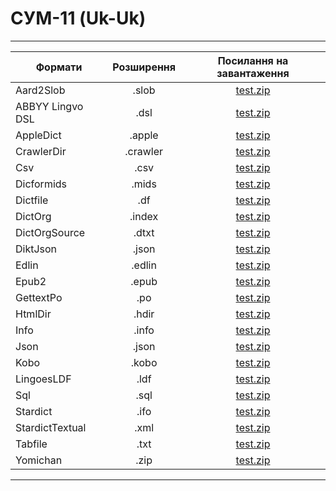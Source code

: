 # СУМ-11 (Uk-Uk)
---------------------------------------------------------------------------------------
| Формати          | Розширення | Посилання на завантаження                           |
-------------------|:----------:|:---------------------------------------------------:|
| Aard2Slob        |  .slob     | [test.zip](https://youtube.com/watch?v=_OfVL8ETIZI) |
| ABBYY Lingvo DSL |  .dsl      | [test.zip](https://youtube.com/watch?v=_OfVL8ETIZI) |
| AppleDict        |  .apple    | [test.zip](https://youtube.com/watch?v=_OfVL8ETIZI) |
| CrawlerDir       |  .crawler  | [test.zip](https://youtube.com/watch?v=_OfVL8ETIZI) |
| Csv              |  .csv      | [test.zip](https://youtube.com/watch?v=_OfVL8ETIZI) |
| Dicformids       |  .mids     | [test.zip](https://youtube.com/watch?v=_OfVL8ETIZI) |
| Dictfile         |  .df       | [test.zip](https://youtube.com/watch?v=_OfVL8ETIZI) |
| DictOrg          |  .index    | [test.zip](https://youtube.com/watch?v=_OfVL8ETIZI) |
| DictOrgSource    |  .dtxt     | [test.zip](https://youtube.com/watch?v=_OfVL8ETIZI) |
| DiktJson         |  .json     | [test.zip](https://youtube.com/watch?v=_OfVL8ETIZI) |
| Edlin            |  .edlin    | [test.zip](https://youtube.com/watch?v=_OfVL8ETIZI) |
| Epub2            |  .epub     | [test.zip](https://youtube.com/watch?v=_OfVL8ETIZI) |
| GettextPo        |  .po       | [test.zip](https://youtube.com/watch?v=_OfVL8ETIZI) |
| HtmlDir          |  .hdir     | [test.zip](https://youtube.com/watch?v=_OfVL8ETIZI) |
| Info             |  .info     | [test.zip](https://youtube.com/watch?v=_OfVL8ETIZI) |
| Json             |  .json     | [test.zip](https://youtube.com/watch?v=_OfVL8ETIZI) |
| Kobo             |  .kobo     | [test.zip](https://youtube.com/watch?v=_OfVL8ETIZI) |
| LingoesLDF       |  .ldf      | [test.zip](https://youtube.com/watch?v=_OfVL8ETIZI) |
| Sql              |  .sql      | [test.zip](https://youtube.com/watch?v=_OfVL8ETIZI) |
| Stardict         |  .ifo      | [test.zip](https://youtube.com/watch?v=_OfVL8ETIZI) |
| StardictTextual  |  .xml      | [test.zip](https://youtube.com/watch?v=_OfVL8ETIZI) |
| Tabfile          |  .txt      | [test.zip](https://youtube.com/watch?v=_OfVL8ETIZI) |
| Yomichan         |  .zip      | [test.zip](https://youtube.com/watch?v=_OfVL8ETIZI) |
---------------------------------------------------------------------------------------
